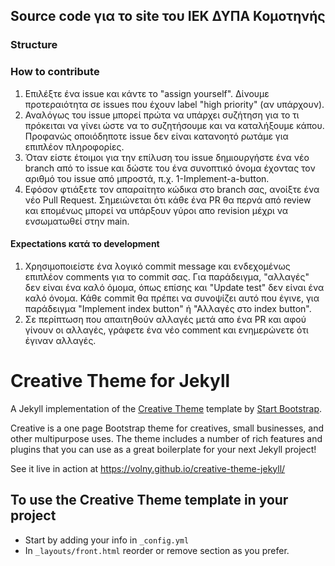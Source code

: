 ## Source code για το site του ΙΕΚ ΔΥΠΑ Κομοτηνής

### Structure

### How to contribute

1. Επιλέξτε ένα issue και κάντε το "assign yourself". Δίνουμε προτεραιότητα σε issues που έχουν label "high priority" (αν υπάρχουν).
2. Αναλόγως του issue μπορεί πρώτα να υπάρχει συζήτηση για το τι πρόκειται να γίνει ώστε να το συζητήσουμε και να καταλήξουμε κάπου. Προφανώς οποιόδηποτε issue δεν είναι κατανοητό ρωτάμε για επιπλέον πληροφορίες.
3. Όταν είστε έτοιμοι για την επίλυση του issue δημιουργήστε ένα νέο branch από το issue και δώστε του ένα συνοπτικό όνομα έχοντας τον αριθμό του issue από μπρoστά, π.χ. 1-Implement-a-button.
4. Εφόσον φτιάξετε τον απαραίτητο κώδικα στο branch σας, ανοίξτε ένα νέο Pull Request. Σημειώνεται ότι κάθε ένα PR θα περνά από review και επομένως μπορεί να υπάρξουν γύροι απο revision μέχρι να ενσωματωθεί στην main.

#### Expectations κατά το development

1. Χρησιμοποιείστε ένα λογικό commit message και ενδεχομένως επιπλέον comments για το commit σας. Για παράδειγμα, "αλλαγές" δεν είναι ένα καλό όμομα, όπως επίσης και "Update test" δεν είναι ένα καλό όνομα. Κάθε commit θα πρέπει να συνοψίζει αυτό που έγινε, για παράδειγμα "Implement index button" ή "Αλλαγές στο index button".
2. Σε περίπτωση που απαιτηθούν αλλαγές μετά απο ένα PR και αφού γίνουν οι αλλαγές, γράφετε ένα νέο comment και ενημερώνετε ότι έγιναν αλλαγές.

# Creative Theme for Jekyll

A Jekyll implementation of the [Creative Theme](http://startbootstrap.com/template-overviews/creative/) template by [Start Bootstrap](http://startbootstrap.com).

Creative is a one page Bootstrap theme for creatives, small businesses, and other multipurpose uses.
The theme includes a number of rich features and plugins that you can use as a great boilerplate for your next Jekyll project! 

See it live in action at <https://volny.github.io/creative-theme-jekyll/>

## To use the Creative Theme template in your project

- Start by adding your info in `_config.yml`
- In `_layouts/front.html` reorder or remove section as you prefer.


